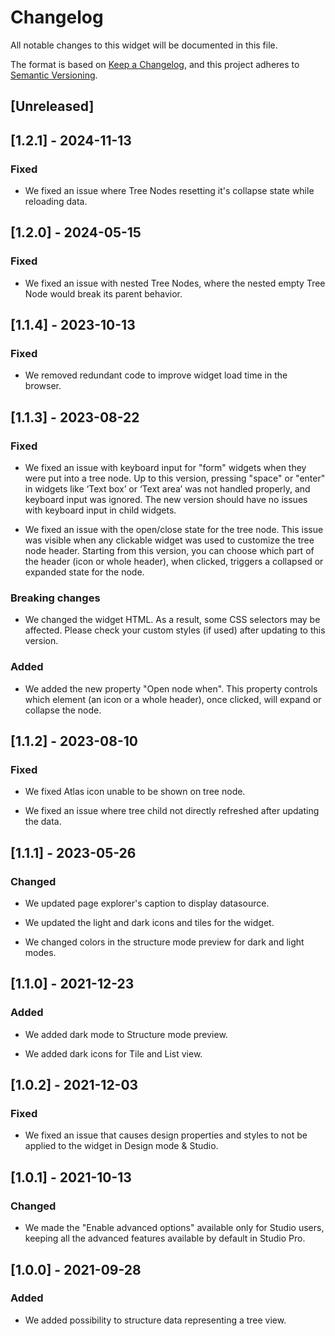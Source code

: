 # Changelog

All notable changes to this widget will be documented in this file.

The format is based on [Keep a Changelog](https://keepachangelog.com/en/1.0.0/), and this project adheres to [Semantic Versioning](https://semver.org/spec/v2.0.0.html).

## [Unreleased]

## [1.2.1] - 2024-11-13

### Fixed

-   We fixed an issue where Tree Nodes resetting it's collapse state while reloading data.

## [1.2.0] - 2024-05-15

### Fixed

-   We fixed an issue with nested Tree Nodes, where the nested empty Tree Node would break its parent behavior.

## [1.1.4] - 2023-10-13

### Fixed

-   We removed redundant code to improve widget load time in the browser.

## [1.1.3] - 2023-08-22

### Fixed

-   We fixed an issue with keyboard input for "form" widgets when they were put into a tree node. Up to this version, pressing "space" or "enter" in widgets like ‘Text box’ or ‘Text area’ was not handled properly, and keyboard input was ignored. The new version should have no issues with keyboard input in child widgets.

-   We fixed an issue with the open/close state for the tree node. This issue was visible when any clickable widget was used to customize the tree node header. Starting from this version, you can choose which part of the header (icon or whole header), when clicked, triggers a collapsed or expanded state for the node.

### Breaking changes

-   We changed the widget HTML. As a result, some CSS selectors may be affected. Please check your custom styles (if used) after updating to this version.

### Added

-   We added the new property "Open node when". This property controls which element (an icon or a whole header), once clicked, will expand or collapse the node.

## [1.1.2] - 2023-08-10

### Fixed

-   We fixed Atlas icon unable to be shown on tree node.

-   We fixed an issue where tree child not directly refreshed after updating the data.

## [1.1.1] - 2023-05-26

### Changed

-   We updated page explorer's caption to display datasource.

-   We updated the light and dark icons and tiles for the widget.

-   We changed colors in the structure mode preview for dark and light modes.

## [1.1.0] - 2021-12-23

### Added

-   We added dark mode to Structure mode preview.

-   We added dark icons for Tile and List view.

## [1.0.2] - 2021-12-03

### Fixed

-   We fixed an issue that causes design properties and styles to not be applied to the widget in Design mode & Studio.

## [1.0.1] - 2021-10-13

### Changed

-   We made the "Enable advanced options" available only for Studio users, keeping all the advanced features available by default in Studio Pro.

## [1.0.0] - 2021-09-28

### Added

-   We added possibility to structure data representing a tree view.
